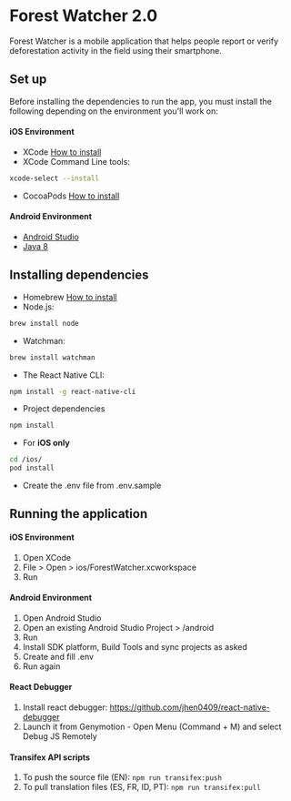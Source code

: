 # Forest Watcher 2.0

Forest Watcher is a mobile application that helps people report or verify deforestation activity in the field using their smartphone.

## Set up
Before installing the dependencies to run the app, you must install the following depending on the environment you'll work on:

#### iOS Environment
* XCode [How to install](https://itunes.apple.com/us/app/xcode/id497799835?mt=12)
* XCode Command Line tools:
```bash
xcode-select --install
```
* CocoaPods [How to install](https://cocoapods.org/)

#### Android Environment
* [Android Studio](https://developer.android.com/studio/index.html)
* [Java 8](http://www.oracle.com/technetwork/java/javase/downloads/jdk8-downloads-2133151.html)

## Installing dependencies

- Homebrew [How to install](http://brew.sh/)
- Node.js:
```bash
brew install node
```
- Watchman:
```bash
brew install watchman
```
- The React Native CLI:
```bash
npm install -g react-native-cli
```
- Project dependencies
```bash
npm install
```
- For **iOS only**
```bash
cd /ios/
pod install
```
- Create the .env file from .env.sample

## Running the application

#### iOS Environment

1. Open XCode
2. File > Open > ios/ForestWatcher.xcworkspace
3. Run

#### Android Environment

1. Open Android Studio
2. Open an existing Android Studio Project > /android
3. Run
4. Install SDK platform, Build Tools and sync projects as asked
5. Create and fill .env
6. Run again

#### React Debugger

1. Install react debugger: https://github.com/jhen0409/react-native-debugger
2. Launch it from Genymotion - Open Menu (Command + M) and select Debug JS Remotely

#### Transifex API scripts

1. To push the source file (EN): `npm run transifex:push`
2. To pull translation files (ES, FR, ID, PT): `npm run transifex:pull`